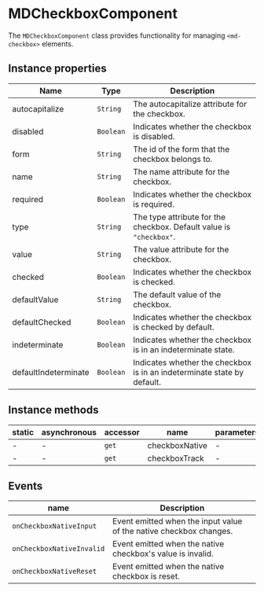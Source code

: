 # MDCheckboxComponent

The `MDCheckboxComponent` class provides functionality for managing `<md-checkbox>` elements.

## Instance properties

| Name                 | Type      | Description                                                             |
| -------------------- | --------- | ----------------------------------------------------------------------- |
| autocapitalize       | `String`  | The autocapitalize attribute for the checkbox.                          |
| disabled             | `Boolean` | Indicates whether the checkbox is disabled.                             |
| form                 | `String`  | The id of the form that the checkbox belongs to.                        |
| name                 | `String`  | The name attribute for the checkbox.                                    |
| required             | `Boolean` | Indicates whether the checkbox is required.                             |
| type                 | `String`  | The type attribute for the checkbox. Default value is `"checkbox"`.     |
| value                | `String`  | The value attribute for the checkbox.                                   |
| checked              | `Boolean` | Indicates whether the checkbox is checked.                              |
| defaultValue         | `String`  | The default value of the checkbox.                                      |
| defaultChecked       | `Boolean` | Indicates whether the checkbox is checked by default.                   |
| indeterminate        | `Boolean` | Indicates whether the checkbox is in an indeterminate state.            |
| defaultIndeterminate | `Boolean` | Indicates whether the checkbox is in an indeterminate state by default. |

## Instance methods

| static | asynchronous | accessor | name           | parameters |
| ------ | ------------ | -------- | -------------- | ---------- |
| -      | -            | `get`    | checkboxNative | -          |
| -      | -            | `get`    | checkboxTrack  | -          |

## Events

| name                      | Description                                                        |
| ------------------------- | ------------------------------------------------------------------ |
| `onCheckboxNativeInput`   | Event emitted when the input value of the native checkbox changes. |
| `onCheckboxNativeInvalid` | Event emitted when the native checkbox's value is invalid.         |
| `onCheckboxNativeReset`   | Event emitted when the native checkbox is reset.                   |
